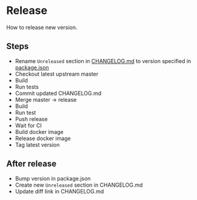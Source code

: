 # Release

How to release new version.

## Steps

- Rename `Unreleased` section in [CHANGELOG.md](https://github.com/blockcollider/bcnode/blob/master/CHANGELOG.md) to version specified in [package.json](https://github.com/blockcollider/bcnode/blob/master/package.json)
- Checkout latest upstream master
- Build
- Run tests
- Commit updated CHANGELOG.md
- Merge master -> release
- Build
- Run test
- Push release
- Wait for CI
- Build docker image
- Release docker image
- Tag latest version

## After release

- Bump version in package.json
- Create new `Unreleased` section in CHANGELOG.md
- Update diff link in CHANGELOG.md
